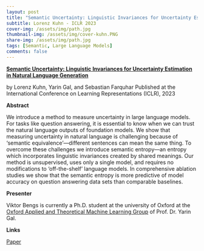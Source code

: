 ```yaml
---
layout: post
title: "Semantic Uncertainty: Linguistic Invariances for Uncertainty Estimation in Natural Language Generation"
subtitle: Lorenz Kuhn - ICLR 2023
cover-img: /assets/img/path.jpg
thumbnail-img: /assets/img/cover-kuhn.PNG
share-img: /assets/img/path.jpg
tags: [Semantic, Large Language Models]
comments: false
---
```


[**Semantic Uncertainty: Linguistic Invariances for Uncertainty Estimation in Natural Language Generation**](https://openreview.net/pdf?id=VD-AYtP0dve)

by Lorenz Kuhn, Yarin Gal, and Sebastian Farquhar
Published at the International Conference on Learning Representations (ICLR), 2023

**Abstract**

We introduce a method to measure uncertainty in large language models. For tasks like question answering, it is essential to know when we can trust the natural language outputs of foundation models. We show that measuring uncertainty in natural language is challenging because of ‘semantic equivalence’—different sentences can mean the same thing. To overcome these challenges we introduce semantic entropy—an entropy which incorporates linguistic invariances created by shared meanings. Our method is unsupervised, uses only a single model, and requires no modifications to ‘off-the-shelf’ language models. In comprehensive ablation studies we show that the semantic entropy is more predictive of model accuracy on question answering data sets than comparable baselines.

**Presenter**

Viktor Bengs is currently a Ph.D. student at the university of Oxford at the [Oxford Applied and Theoretical Machine Learning Group](https://oatml.cs.ox.ac.uk/) of Prof. Dr. Yarin Gal. 

**Links**

[Paper](https://openreview.net/pdf?id=VD-AYtP0dve)

